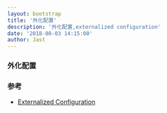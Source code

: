 ```yaml
---
layout: bootstrap
title: '外化配置'
description: '外化配置,externalized configuration'
date: '2018-08-03 14:15:00'
author: Jast
---
```

### 外化配置

### 参考
- [Externalized Configuration](https://docs.spring.io/spring-boot/docs/current/reference/html/boot-features-external-config.html)  